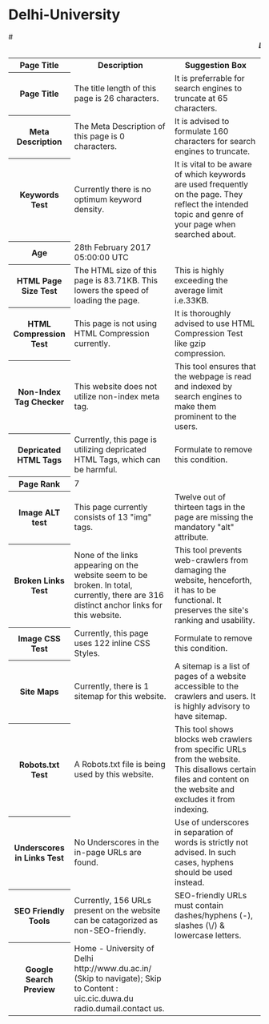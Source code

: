 # Delhi-University
<html>
#<marquee><b><i>DU</i></b></marquee>
<table>
<tr>
<th><b>Page Title</b></th>
<th><b>Description</b></th>
<th><b>Suggestion Box</b></th>
</tr>
<tr>
<th>Page Title</th>
<td>The title length of this page is 26 characters.</td>
<td>It is preferrable for search engines to truncate at 65 characters.</td>
</tr>
<tr>
<th>Meta Description</th>
<td>The Meta Description of this page is 0 characters.</td>
<td>It is advised to formulate 160 characters for search engines to truncate.</td>
</tr>
<tr>
<th>Keywords Test</th>
<td>Currently there is no optimum keyword density. </td>
<td>It is vital to be aware of which keywords are used frequently on the page. They reflect the intended topic and genre of your page when searched about. </td>
</tr>
<tr>
<th>Age</th>
<td>28th February 2017 05:00:00 UTC</td>
</tr>
<tr>
<th>HTML Page Size Test</th>
<td>The HTML size of this page is 83.71KB. This lowers the speed of loading the page.</td>
<td> This is highly exceeding the average limit i.e.33KB. </td>
</tr>
<tr>
<th>HTML Compression Test</th>
<td>This page is not using HTML Compression currently.</td>
<td>It is thoroughly advised to use HTML Compression Test like gzip compression.</td>
</tr>
<tr>
<th>Non-Index Tag Checker</th>
<td>This website does not utilize non-index meta tag.</td>
<td>This tool ensures that the webpage is read and indexed by search engines to make them prominent to the users.</td>
</tr>
<tr>
<th>Depricated HTML Tags</th>
<td>Currently, this page is utilizing depricated HTML Tags, which can be harmful.</td>
<td>Formulate to remove this condition.</td>
</tr>
<tr>
<th>Page Rank</th>
<td>7</td>
</tr>
<tr>
<th>Image ALT test</th>
<td>This page currently consists of 13 "img" tags.</td>
<td>Twelve out of thirteen tags in the page are missing the mandatory "alt" attribute.</td>
</tr>
<tr>
<th>Broken Links Test</th>
<td>None of the links appearing on the website seem to be broken. In total, currently, there are 316 distinct anchor links for this website.</td>
<td>This tool prevents web-crawlers from damaging the website, henceforth, it has to be functional. It preserves the site's ranking and usability.</td>
</tr>
<tr>
<th>Image CSS Test</th>
<td>Currently, this page uses 122 inline CSS Styles.</td>
<td>Formulate to remove this condition.</td>
</tr>
<tr>
<th>Site Maps</th>
<td>Currently, there is 1 sitemap for this website.</td>
<td>A sitemap is a list of pages of a website accessible to the crawlers and users. It is highly advisory to have sitemap.</td>
</tr>
<tr>
<th>Robots.txt Test</th>
<td>A Robots.txt file is being used by this website.</td>
<td>This tool shows blocks web crawlers from specific URLs from the website. This disallows certain files and content on the website and excludes it from indexing.</td>
</tr>
<tr>
<th>Underscores in Links Test</th>
<td>No Underscores in the in-page URLs are found.</td>
<td>Use of underscores in separation of words is strictly not advised. In such cases, hyphens should be used instead.</td>
</tr>
<tr>
<th>SEO Friendly Tools</th>
<td>Currently, 156 URLs present on the website can be catagorized as non-SEO-friendly.</td>
<td>SEO-friendly URLs must contain dashes/hyphens (-), slashes (\/) & lowercase letters.</td>
</tr>
<tr>
<th>Google Search Preview</th>
<td>Home - University of Delhi http://www.du.ac.in/  (Skip to navigate); Skip to Content : uic.cic.duwa.du radio.dumail.contact us.</td>
</tr>
</table>
</html>
